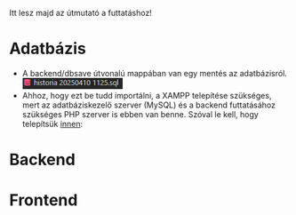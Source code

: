 Itt lesz majd az útmutató a futtatáshoz!

# Adatbázis
- A backend/dbsave útvonalú mappában van egy mentés az adatbázisról.
![A kép](/backend/img/save.png)
- Ahhoz, hogy ezt be tudd importálni, a XAMPP telepítése szükséges, mert az adatbáziskezelő szerver (MySQL) és a backend futtatásához szükséges PHP szerver is ebben van benne. Szóval le kell, hogy telepítsük [innen](https://www.apachefriends.org/hu/download.html): 

# Backend

# Frontend